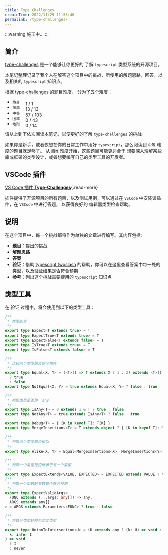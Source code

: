 ```yaml
---
title: Type Challenges
createTime: 2022/11/29 11:53:46
permalink: /type-challenges/
---
```


:::warning 施工中...
:::

## 简介

[type-challenges](https://github.com/type-challenges/type-challenges) 是一个能够让你更好的
了解 `typescript` 类型系统的开源项目。

本笔记整理记录了我个人在解答这个项目中的挑战，所使用的解题思路，回答，以及相关的 `typescript` 知识点。

根据 [type-challenges](https://github.com/type-challenges/type-challenges) 的题目难度，
分为了五个难度：

- `热身` <span class="tc-p"><span style="width:100%" /></span> <span>1 / 1</span>
- `简单` <span class="tc-p"><span style="width:100%" /></span> <span>13 / 13</span>
- `中等` <span class="tc-p"><span style="width:calc((57/103)*100%)" /></span> <span>57 / 103</span>
- `困难` <span class="tc-p"><span style="width:0%" /></span> <span>0 / 43</span>
- `地狱` <span class="tc-p"><span style="width:0%" /></span> <span>0 / 14</span>

<style>
.tc-p {
  position: relative;
  display: inline-block;
  width: 140px;
  height: 8px;
  border-radius: 4px;
  background: var(--vp-c-default-soft);
  margin-left: 1em;
  vertical-align: middle;
}

.tc-p > span {
  position: absolute;
  top: 0;
  left: 0;
  display: inline-block;
  height: 8px;
  border-radius: 4px;
  background: var(--vp-c-green-3);
}

.tc-p + span {
  font-size: 0.8em;
  color: var(--vp-c-text-3);
  margin-left: 1em;
}
</style>

请从上到下依次阅读本笔记，以便更好的了解 `type-challenges` 的挑战。

如果你是新手，或者仅想在你的日常工作中用好 `typescript`，那么阅读到 `中等` 难度的题目就足够了。
从 `困难` 难度开始，这些题目可能更适合于 想要深入理解某些库或框架的类型设计，或者想要编写自己的类型工具的开发者。

## VSCode 插件

[VS Code 插件 __Type-Challenges__](https://marketplace.visualstudio.com/items?itemName=YRM.type-challenges){.read-more}

插件提供了开源项目的所有题目，以及测试用例，可以通过在 `VSCode` 中安装该插件，在 `VSCode` 中进行答题，
以获得良好的 编辑器类型检查帮助。

## 说明

在这个项目中，每一个挑战都将作为单独的文章进行编写。其内容包括:

- __题目__：提出的挑战
- __解题思路__
- __答案__
- __验证__：借助 [typescript twoslash](https://theme-plume.vuejs.press/guide/markdown/twoslash/) 的帮助，你可以在这里查看答案中每一处的类型，以及验证结果是否符合预期
- __参考__：列出这个挑战需要使用的 `typescript` 知识点

## 类型工具

在 验证 过程中，将会使用到以下的类型工具：

```ts
/**
 * 类型断言
 */
export type Expect<T extends true> = T
export type ExpectTrue<T extends true> = T
export type ExpectFalse<T extends false> = T
export type IsTrue<T extends true> = T
export type IsFalse<T extends false> = T

/**
 * 比较两个类型是否完全相等
 */
export type Equal<X, Y> = (<T>() => T extends X ? 1 : 2) extends <T>() => T extends Y ? 1 : 2
  ? true
  : false
export type NotEqual<X, Y> = true extends Equal<X, Y> ? false : true

/**
 * 判断类型是否为 `any`
 */
export type IsAny<T> = 0 extends 1 & T ? true : false
export type NotAny<T> = true extends IsAny<T> ? false : true

export type Debug<T> = { [K in keyof T]: T[K] }
export type MergeInsertions<T> = T extends object ? { [K in keyof T]: MergeInsertions<T[K]> } : T

/**
 * 判断两个类型是否相似
 */
export type Alike<X, Y> = Equal<MergeInsertions<X>, MergeInsertions<Y>>

/**
 * 判断一个类型是否继承于另一个类型
 */
export type ExpectExtends<VALUE, EXPECTED> = EXPECTED extends VALUE ? true : false
/**
 * 判断一个函数的参数是否符合预期
 */
export type ExpectValidArgs<
  FUNC extends (...args: any[]) => any,
  ARGS extends any[]
> = ARGS extends Parameters<FUNC> ? true : false

/**
 * 将联合类型转换为交叉类型
 */
export type UnionToIntersection<U> = (U extends any ? (k: U) => void : never) extends (
  k: infer I
) => void
  ? I
  : never
```
